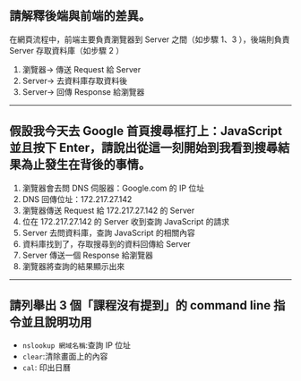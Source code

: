 ## 請解釋後端與前端的差異。
在網頁流程中，前端主要負責瀏覽器到 Server 之間（如步驟 1、3 ），後端則負責 Server 存取資料庫（如步驟 2 ）

1. 瀏覽器→ 傳送 Request 給 Server
2. Server→ 去資料庫存取資料後 
3. Server→ 回傳 Response 給瀏覽器

****
## 假設我今天去 Google 首頁搜尋框打上：JavaScript 並且按下 Enter，請說出從這一刻開始到我看到搜尋結果為止發生在背後的事情。
1. 瀏覽器會去問 DNS 伺服器：Google.com 的 IP 位址
2. DNS 回傳位址：172.217.27.142
3. 瀏覽器傳送 Request 給 172.217.27.142 的 Server
4. 位在 172.217.27.142 的 Server 收到查詢 JavaScript 的請求
5. Server 去問資料庫，查詢 JavaScript 的相關內容
6. 資料庫找到了，存取搜尋到的資料回傳給 Server
7. Server 傳送一個 Response 給瀏覽器
8. 瀏覽器將查詢的結果顯示出來

****
## 請列舉出 3 個「課程沒有提到」的 command line 指令並且說明功用
* `nslookup 網域名稱`:查詢 IP 位址
* `clear`:清除畫面上的內容
* `cal`: 印出日曆